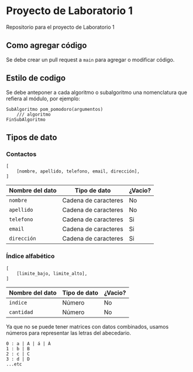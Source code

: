# Proyecto de Laboratorio 1
Repositorio para el proyecto de Laboratorio 1

## Como agregar código
Se debe crear un pull request a `main` para agregar o modificar código.

## Estilo de codigo
Se debe anteponer a cada algoritmo o subalgoritmo una nomenclatura que refiera al módulo, por ejemplo:
```
SubAlgoritmo pom_pomodoro(argumentos)
    /// algoritmo
FinSubAlgoritmo
```

## Tipos de dato

### Contactos
```
[
    [nombre, apellido, telefono, email, dirección],
]
```
| Nombre del dato  | Tipo de dato           | ¿Vacio?
| -------------    | -------------          | -------------
| `nombre`         | Cadena de caracteres   | No
| `apellido`       | Cadena de caracteres   | No
| `telefono`       | Cadena de caracteres   | Si
| `email`          | Cadena de caracteres   | Si
| `dirección`      | Cadena de caracteres   | Si

### Índice alfabético 
```
[
    [limite_bajo, limite_alto],
]
```
| Nombre del dato  | Tipo de dato   | ¿Vacio?
| -------------    | -------------  | -------------
| `indice`         | Número         | No
| `cantidad`       | Número         | No

Ya que no se puede tener matrices con datos combinados, usamos números para representar las letras del abecedario.
```
0 : a | A | á | Á
1 : b | B
2 : c | C
3 : d | D
...etc
```
